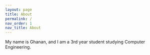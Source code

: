 ```yaml
---
layout: page
title: About
permalink: /
nav_order: 1
nav_title: About
---
```


My name is Ghanan, and I am a 3rd year student studying Computer Engineering.